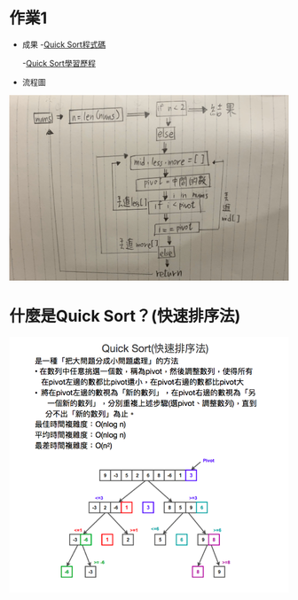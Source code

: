 # 作業1
 * 成果
      -[Quick Sort程式碼](https://github.com/pignini/as/blob/master/HW1/quicksort.py)
      
      -[Quick Sort學習歷程](https://github.com/pignini/as/blob/master/HW1/Quick%20%20Sort學習歷程.md)
      
 * 流程圖
 
 ![](/image/quick%20sort流程圖1.jpg)

# 什麼是Quick Sort？(快速排序法) 
 
  ![](/image/Quick%20Sort.png)
 
